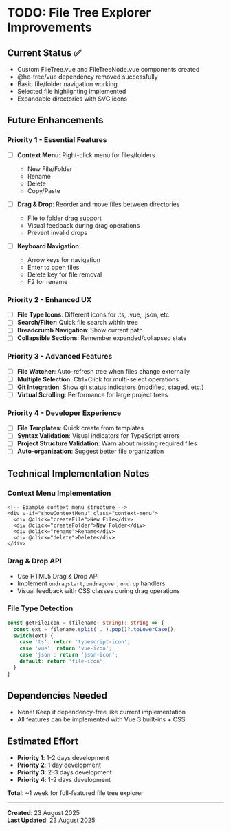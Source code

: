 # TODO: File Tree Explorer Improvements

## Current Status ✅
- Custom FileTree.vue and FileTreeNode.vue components created
- @he-tree/vue dependency removed successfully  
- Basic file/folder navigation working
- Selected file highlighting implemented
- Expandable directories with SVG icons

## Future Enhancements

### Priority 1 - Essential Features
- [ ] **Context Menu**: Right-click menu for files/folders
  - New File/Folder
  - Rename
  - Delete
  - Copy/Paste

- [ ] **Drag & Drop**: Reorder and move files between directories
  - File to folder drag support
  - Visual feedback during drag operations
  - Prevent invalid drops

- [ ] **Keyboard Navigation**: 
  - Arrow keys for navigation
  - Enter to open files
  - Delete key for file removal
  - F2 for rename

### Priority 2 - Enhanced UX
- [ ] **File Type Icons**: Different icons for .ts, .vue, .json, etc.
- [ ] **Search/Filter**: Quick file search within tree
- [ ] **Breadcrumb Navigation**: Show current path
- [ ] **Collapsible Sections**: Remember expanded/collapsed state

### Priority 3 - Advanced Features  
- [ ] **File Watcher**: Auto-refresh tree when files change externally
- [ ] **Multiple Selection**: Ctrl+Click for multi-select operations
- [ ] **Git Integration**: Show git status indicators (modified, staged, etc.)
- [ ] **Virtual Scrolling**: Performance for large project trees

### Priority 4 - Developer Experience
- [ ] **File Templates**: Quick create from templates
- [ ] **Syntax Validation**: Visual indicators for TypeScript errors
- [ ] **Project Structure Validation**: Warn about missing required files
- [ ] **Auto-organization**: Suggest better file organization

## Technical Implementation Notes

### Context Menu Implementation
```vue
<!-- Example context menu structure -->
<div v-if="showContextMenu" class="context-menu">
  <div @click="createFile">New File</div>
  <div @click="createFolder">New Folder</div>
  <div @click="rename">Rename</div>
  <div @click="delete">Delete</div>
</div>
```

### Drag & Drop API
- Use HTML5 Drag & Drop API
- Implement `ondragstart`, `ondragover`, `ondrop` handlers
- Visual feedback with CSS classes during drag operations

### File Type Detection
```typescript
const getFileIcon = (filename: string): string => {
  const ext = filename.split('.').pop()?.toLowerCase();
  switch(ext) {
    case 'ts': return 'typescript-icon';
    case 'vue': return 'vue-icon';
    case 'json': return 'json-icon';
    default: return 'file-icon';
  }
}
```

## Dependencies Needed
- None! Keep it dependency-free like current implementation
- All features can be implemented with Vue 3 built-ins + CSS

## Estimated Effort
- **Priority 1**: 1-2 days development
- **Priority 2**: 1 day development  
- **Priority 3**: 2-3 days development
- **Priority 4**: 1-2 days development

**Total**: ~1 week for full-featured file tree explorer

---
**Created**: 23 August 2025  
**Last Updated**: 23 August 2025